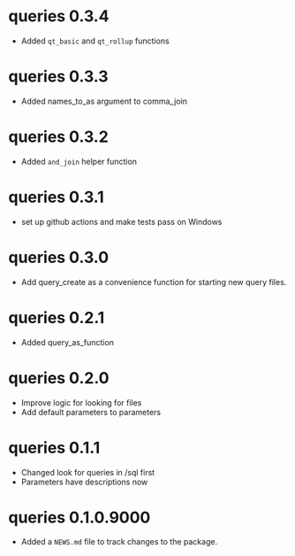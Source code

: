 # queries 0.3.4
- Added `qt_basic` and `qt_rollup` functions

# queries 0.3.3
- Added names_to_as argument to comma_join

# queries 0.3.2
- Added `and_join` helper function

# queries 0.3.1
- set up github actions and make tests pass on Windows

# queries 0.3.0
- Add query_create as a convenience function for starting new query files.

# queries 0.2.1
- Added query_as_function

# queries 0.2.0
- Improve logic for looking for files
- Add default parameters to parameters

# queries 0.1.1
* Changed look for queries in /sql first
* Parameters have descriptions now

# queries 0.1.0.9000

* Added a `NEWS.md` file to track changes to the package.
